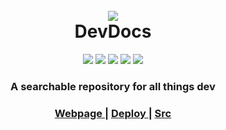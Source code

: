 <h1 align="center">
  <br>
    <img src="docs/static/img/ghost.gif" style="overflow: hidden; align-content: center;">
  <br>
  DevDocs
  <br>
</h1>
<div align="center">
    <img src="https://img.shields.io/static/v1?label=%20&message=HTML&color=black&style=flat&logo=html5">
    <img src="https://img.shields.io/static/v1?label=%20&message=Markdown&color=black&style=flat&logo=markdown">
    <img src="https://img.shields.io/static/v1?label=%20&message=GitHub%20Pages&color=black&style=flat&logo=Github">
    <img src="https://img.shields.io/static/v1?label=%20&message=Gulp&color=black&style=flat&logo=gulp">
	<img src="https://img.shields.io/static/v1?label=%20&message=Javascript&color=black&style=flat&logo=javascript">
</div>
<div>
<h3 align="center">A searchable repository for all things dev</h3>
</div>

<div align="center">
  <h3>
    <a href="https://jamesbarn35.github.io/JamesBarn35/#/">
      Webpage
    </a>
    <span> | </span>
    <a href="docs/DEPLOY.md">
      Deploy
    </a>
    <span> | </span>
        <a href="https://github.com/JamesBarn35/DevDocs">
          Src
        </a>
  </h3>
</div>
